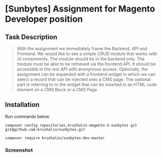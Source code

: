 [Sunbytes] Assignment for Magento Developer position
===

## Task Description

>With the assignment we immediately frame the Backend, API and Frontend.
We would like to see a simple CRUD module that works with UI components. The module should be in the backend only.
The module must be able to be retrieved via the frontend API. It should be accessible in the rest API with anonymous access.
Optionally, the assignment can be expanded with a frontend widget in which we can select a record that can be injected onto a CMS page. The optional part is referring to to the widget that can be inserted in an HTML code element on a CMS Block or a CMS Page


## Installation

Run commands below
```
composer config repositories.kruzhalin-magento-2-sunbytes git git@github.com:kruzhalin/sunbytes.git

composer require kruzhalin/sunbytes:dev-master
```
### Screenshot
